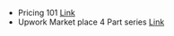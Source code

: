- Pricing 101 [Link](https://towardsdatascience.com/optimizing-product-price-using-regression-2c17688e65ea)
- Upwork Market place 4 Part series [Link](https://medium.com/upwork-datascience/data-machine-learning-and-marketplace-optimization-at-upwork-foreword-146fa7bed404)
